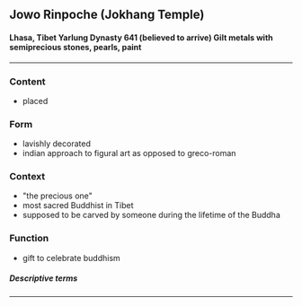 <!-- order:3 -->
## Jowo Rinpoche (Jokhang Temple)

#### Lhasa, Tibet Yarlung Dynasty 641 (believed to arrive) Gilt metals with semiprecious stones, pearls, paint

---

### Content
- placed

### Form
- lavishly decorated
- indian approach to figural art as opposed to greco-roman

### Context
- "the precious one"
- most sacred Buddhist in Tibet
- supposed to be carved by someone during the lifetime of the Buddha

### Function
- gift to celebrate buddhism

##### Descriptive terms

---
